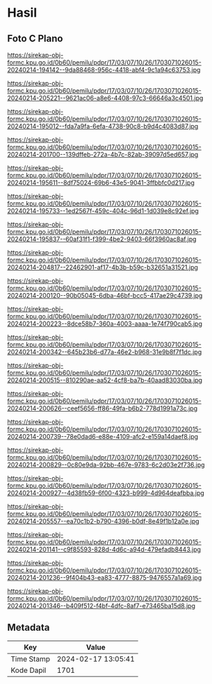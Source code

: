 # Hasil

## Foto C Plano

https://sirekap-obj-formc.kpu.go.id/0b60/pemilu/pdpr/17/03/07/10/26/1703071026015-20240214-194142--9da88468-956c-4418-abf4-9c1a94c63753.jpg

https://sirekap-obj-formc.kpu.go.id/0b60/pemilu/pdpr/17/03/07/10/26/1703071026015-20240214-205221--9621ac06-a8e6-4408-97c3-66646a3c4501.jpg

https://sirekap-obj-formc.kpu.go.id/0b60/pemilu/pdpr/17/03/07/10/26/1703071026015-20240214-195012--fda7a9fa-6efa-4738-90c8-b9d4c4083d87.jpg

https://sirekap-obj-formc.kpu.go.id/0b60/pemilu/pdpr/17/03/07/10/26/1703071026015-20240214-201700--139dffeb-272a-4b7c-82ab-39097d5ed657.jpg

https://sirekap-obj-formc.kpu.go.id/0b60/pemilu/pdpr/17/03/07/10/26/1703071026015-20240214-195611--8df75024-69b6-43e5-9041-3ffbbfc0d217.jpg

https://sirekap-obj-formc.kpu.go.id/0b60/pemilu/pdpr/17/03/07/10/26/1703071026015-20240214-195733--1ed2567f-459c-404c-96d1-1d039e8c92ef.jpg

https://sirekap-obj-formc.kpu.go.id/0b60/pemilu/pdpr/17/03/07/10/26/1703071026015-20240214-195837--60af31f1-f399-4be2-9403-66f3960ac8af.jpg

https://sirekap-obj-formc.kpu.go.id/0b60/pemilu/pdpr/17/03/07/10/26/1703071026015-20240214-204817--22462901-af17-4b3b-b59c-b32651a31521.jpg

https://sirekap-obj-formc.kpu.go.id/0b60/pemilu/pdpr/17/03/07/10/26/1703071026015-20240214-200120--90b05045-6dba-46bf-bcc5-417ae29c4739.jpg

https://sirekap-obj-formc.kpu.go.id/0b60/pemilu/pdpr/17/03/07/10/26/1703071026015-20240214-200223--8dce58b7-360a-4003-aaaa-1e74f790cab5.jpg

https://sirekap-obj-formc.kpu.go.id/0b60/pemilu/pdpr/17/03/07/10/26/1703071026015-20240214-200342--645b23b6-d77a-46e2-b968-31e9b8f7f1dc.jpg

https://sirekap-obj-formc.kpu.go.id/0b60/pemilu/pdpr/17/03/07/10/26/1703071026015-20240214-200515--810290ae-aa52-4cf8-ba7b-40aad83030ba.jpg

https://sirekap-obj-formc.kpu.go.id/0b60/pemilu/pdpr/17/03/07/10/26/1703071026015-20240214-200626--ceef5656-ff86-49fa-b6b2-778d1991a73c.jpg

https://sirekap-obj-formc.kpu.go.id/0b60/pemilu/pdpr/17/03/07/10/26/1703071026015-20240214-200739--78e0dad6-e88e-4109-afc2-e159a14daef8.jpg

https://sirekap-obj-formc.kpu.go.id/0b60/pemilu/pdpr/17/03/07/10/26/1703071026015-20240214-200829--0c80e9da-92bb-467e-9783-6c2d03e2f736.jpg

https://sirekap-obj-formc.kpu.go.id/0b60/pemilu/pdpr/17/03/07/10/26/1703071026015-20240214-200927--4d38fb59-6f00-4323-b999-4d964deafbba.jpg

https://sirekap-obj-formc.kpu.go.id/0b60/pemilu/pdpr/17/03/07/10/26/1703071026015-20240214-205557--ea70c1b2-b790-4396-b0df-8e49f1b12a0e.jpg

https://sirekap-obj-formc.kpu.go.id/0b60/pemilu/pdpr/17/03/07/10/26/1703071026015-20240214-201141--c9f85593-828d-4d6c-a94d-479efadb8443.jpg

https://sirekap-obj-formc.kpu.go.id/0b60/pemilu/pdpr/17/03/07/10/26/1703071026015-20240214-201236--9f404b43-ea83-4777-8875-9476557a1a69.jpg

https://sirekap-obj-formc.kpu.go.id/0b60/pemilu/pdpr/17/03/07/10/26/1703071026015-20240214-201346--b409f512-f4bf-4dfc-8af7-e73465ba15d8.jpg


## Metadata

| Key        | Value               |
| ---------- | ------------------- |
| Time Stamp | 2024-02-17 13:05:41 |
| Kode Dapil | 1701                |



